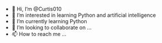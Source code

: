 - 👋 Hi, I’m @Curtis010
- 👀 I’m interested in learning Python and artificial intelligence 
- 🌱 I’m currently learning Python 
- 💞️ I’m looking to collaborate on ...
- 📫 How to reach me ...

<!---
Curtis010/Curtis010 is a ✨ special ✨ repository because its `README.md` (this file) appears on your GitHub profile.
You can click the Preview link to take a look at your changes.
--->
